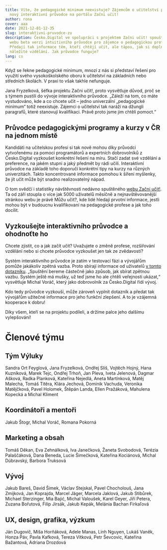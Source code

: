 ```yaml
---
title: Víte, že pedagogické minimum neexistuje? Zájemcům o učitelství pomůže
  nový interaktivní průvodce na portálu Začni učit!
author: rona
cover: aaa
date: 2021-12-01-12-35
slug: interaktivni-pruvodce-zu
description: Česko.Digital ve spolupráci s projektem Začni učit! spouští na jeho
  webu beta verzi intuitivního průvodce pro zájemce o pedagogickou profesi.
  Předají tak informace těm, kteří chtějí učit, ale tápou, jak si doplnit
  náležité vzdělání. Jak průvodce funguje?
lang: cs
---
```

Když se řekne pedagogické minimum, mnozí z nás si představí řešení pro využití svého vysokoškolského oboru k učitelství na základních nebo středních školách. V praxi to však takhle nefunguje. 



Jana Fryzelková, šéfka projektu Začni učit!, proto vysvětluje důvod, proč se s týmem pustili do vývoje interaktivního průvodce. „Záleží na tom, co máte vystudováno, kde a co chcete učit – jedno univerzální „pedagogické minimum“ totiž neexistuje. Zájemci o učitelství tak naráží na džungli paragrafů, které stanovují kvalifikaci. Právě proto jsme jim chtěli pomoct.“

## Průvodce pedagogickými programy a kurzy v ČR na jednom místě

Kandidáti na učitelskou profesi si tak nově mohou díky průvodci vytvořenému za pomoci programátorů a expertních dobrovolníků z Česko.Digital vyzkoušet konkrétní řešení na míru. Stačí zadat své vzdělání a preference, na jakém stupni a jaký předmět by rádi učili. Interaktivní průvodce na základě toho doporučí konkrétní tipy na kurzy na různých univerzitách. Takto koncentrované informace pomohou k šíření myšlenky, že jít učit může být snadno realizovatelný nápad.



O tom svědčí i statistiky návštěvnosti nedávno spuštěného [webu Začni učit!](https://zacniucit.cz/). Ta od září stoupla o více jak 5000 uživatelů měsíčně a nejnavštěvovanější stránkou webu je právě Můžu učit?, kde lidé hledají prvotní informace, jestli mohou být v budoucnu kvalifikovaní na pedagogické profese a jak toho docílit.

## Vyzkoušejte interaktivního průvodce a ohodnoťte ho

Chcete zjistit, co a jak začít učit? Uvažujete o změně profese, rozšiřování vzdělání nebo si chcete průvodce vyzkoušet jen tak ze zvědavosti? 



Systém interaktivního průvodce je zatím v testovací fázi a vývojářům pomůže jakákoliv zpětná vazba. Proto sbírají informace od uživatelů [v tomto dotazníku](https://docs.google.com/forms/d/e/1FAIpQLScFzx46ihk0y90E6_UZqAANbQfHGs3AMGv66ShcS0G5qguldA/viewform). „Spuštění bereme částečně jako způsob, jak sbírat zpětnou vazbu. Systém ještě má mušky, už teď jsme ho ale chtěli veřejnosti ukázat,“ vysvětluje Michal Voráč, který jako dobrovolník za Česko.Digital řídí vývoj.



Kdo tedy průvodce vyzkouší, může zároveň vyplnit dotazník a předat tak vývojářům užitečné informace pro jeho funkční zlepšení. A to je vzájemná kooperace k dobru!



Díky všem, kteří se na projektu podíleli, a držíme palce jeho dalšímu vylepšování!

# Členové týmu 

## Tým Výluky

Sandra Ort Feyglová, Jana Fryzelková, Ondřej Sliš, Vojtěch Hojný, Hana Kuzníková, Marek Tejc, Ondřej Trhoň, Jan Pleva, Iveta Jelenová, Dagmar Ašková, Radka Planková, Kateřina Nejedlá, Aneta Martínková, Matěj Malecha, Tomáš Titěra, Klára Jechová, Dominik Vachuda, Veronika Matějčková, Pavel Holomek, Štěpán Landa, Ellen Pražáková, Mahulena Kopecká a Michal Kliment

## Koordinátoři a mentoři

Jakub Štogr, Michal Voráč, Romana Pokorná

## Marketing a obsah

Tomáš Děkan, Eva Zehnálková, Iva Janečková, Žaneta Svobodová, Terézia Palaščáková, Dana Beneda, Lucie Šimečková, Kateřina Kociánová, Michal Dúbravský, Barbora Truksová

## Vývoj

Jakub Bareš, David Šimek, Václav Stejskal, Pavel Chocholouš, Jana Zmijková, Jan Koprajda, Marcel Jäger, Marcela Jaklová, Jakub Stibůrek, Michael Sterzinger, Mia Bajić, Michal Valoušek, Karel Geyer, Jiří Petera, Zuzana Bořutová, Filip Jirsák, Jakub Kepák, Melánia Bachan Firkaľová

## UX, design, grafika, výzkum

Ján Dugovič, Míša Horňáková, Adele Manas, Linh Nguyen, Lukáš Vaněk, Honza Páv, Pavla Kafková, Tereza Vítková, Petr Ševcovic, Kateřina Bažantová, Adriana Drozdová
